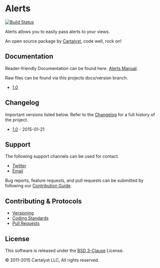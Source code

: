 # Alerts

[![Build Status](http://ci.cartalyst.com/build-status/svg/34)](http://ci.cartalyst.com/build-status/view/34)

Alerts allows you to easily pass alerts to your views.

An open source package by [Cartalyst](https://cartalyst.com), code well, rock on!

## Documentation

Reader-friendly Documentation can be found here. [Alerts Manual](https://cartalyst.com/manual/alerts).

Raw files can be found via this projects docs/version branch.

- [1.0](https://github.com/cartalyst/alerts/tree/docs/1.0)

## Changelog

Important versions listed below. Refer to the [Changelog](CHANGELOG.md) for a full history of the project.

- [1.0](CHANGELOG.md) - 2015-01-21

## Support

The following support channels can be used for contact.

- [Twitter](https://cartalyst.com/@twitter)
- [Email](mailto:help@cartalyst.com)

Bug reports, feature requests, and pull requests can be submitted by following our [Contribution Guide](CONTRIBUTING.md).

## Contributing & Protocols

- [Versioning](CONTRIBUTING.md#versioning)
- [Coding Standards](CONTRIBUTING.md#coding-standards)
- [Pull Requests](CONTRIBUTING.md#pull-requests)

## License

This software is released under the [BSD 3-Clause](LICENSE) License.

© 2011-2015 Cartalyst LLC, All rights reserved.
